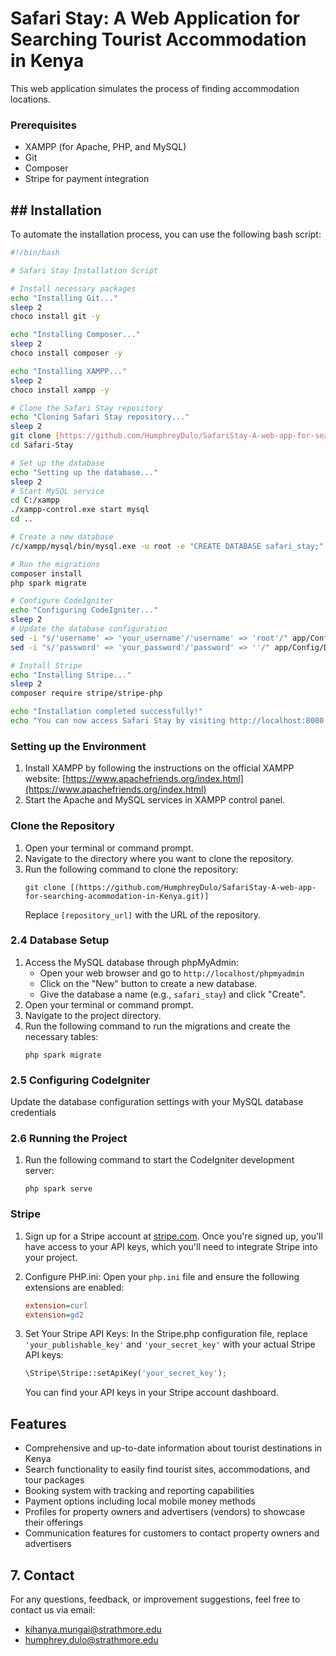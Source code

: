 # Safari Stay: A Web Application for Searching Tourist Accommodation in Kenya

This web application simulates the process of finding accommodation locations.

### Prerequisites
- XAMPP (for Apache, PHP, and MySQL)
- Git
- Composer
- Stripe for payment integration
  
## ## Installation 

To automate the installation process, you can use the following bash script:

```bash
#!/bin/bash

# Safari Stay Installation Script

# Install necessary packages
echo "Installing Git..."
sleep 2
choco install git -y

echo "Installing Composer..."
sleep 2
choco install composer -y

echo "Installing XAMPP..."
sleep 2
choco install xampp -y

# Clone the Safari Stay repository
echo "Cloning Safari Stay repository..."
sleep 2
git clone [https://github.com/HumphreyDulo/SafariStay-A-web-app-for-searching-acommodation-in-Kenya.git]
cd Safari-Stay

# Set up the database
echo "Setting up the database..."
sleep 2
# Start MySQL service
cd C:/xampp
./xampp-control.exe start mysql
cd ..

# Create a new database
/c/xampp/mysql/bin/mysql.exe -u root -e "CREATE DATABASE safari_stay;"

# Run the migrations
composer install
php spark migrate

# Configure CodeIgniter
echo "Configuring CodeIgniter..."
sleep 2
# Update the database configuration
sed -i "s/'username' => 'your_username'/'username' => 'root'/" app/Config/Database.php
sed -i "s/'password' => 'your_password'/'password' => ''/" app/Config/Database.php

# Install Stripe
echo "Installing Stripe..."
sleep 2
composer require stripe/stripe-php

echo "Installation completed successfully!"
echo "You can now access Safari Stay by visiting http://localhost:8080 in your web browser."
```


### Setting up the Environment
1. Install XAMPP by following the instructions on the official XAMPP website: [https://www.apachefriends.org/index.html](https://www.apachefriends.org/index.html)
2. Start the Apache and MySQL services in XAMPP control panel.

### Clone the Repository
1. Open your terminal or command prompt.
2. Navigate to the directory where you want to clone the repository.
3. Run the following command to clone the repository:
   ```terminal
   git clone [(https://github.com/HumphreyDulo/SafariStay-A-web-app-for-searching-acommodation-in-Kenya.git)]
   ```
   Replace `[repository_url]` with the URL of the repository.

### 2.4 Database Setup
1. Access the MySQL database through phpMyAdmin:
   - Open your web browser and go to `http://localhost/phpmyadmin`
   - Click on the "New" button to create a new database.
   - Give the database a name (e.g., `safari_stay`) and click "Create".
2. Open your terminal or command prompt.
3. Navigate to the project directory.
4. Run the following command to run the migrations and create the necessary tables:
   ```terminal
   php spark migrate
   ```

### 2.5 Configuring CodeIgniter
 Update the database configuration settings with your MySQL database credentials
 

### 2.6 Running the Project
1. Run the following command to start the CodeIgniter development server:
   ```terminal
   php spark serve
   ```

### Stripe

1. Sign up for a Stripe account at [stripe.com](https://stripe.com). Once you're signed up, you'll have access to your API keys, which you'll need to integrate Stripe into your project.

2. Configure PHP.ini: Open your `php.ini` file and ensure the following extensions are enabled:

   ```ini
   extension=curl
   extension=gd2
   ```

3. Set Your Stripe API Keys: In the Stripe.php configuration file, replace `'your_publishable_key'` and `'your_secret_key'` with your actual Stripe API keys:

   ```php
   \Stripe\Stripe::setApiKey('your_secret_key');
   ```

   You can find your API keys in your Stripe account dashboard.

##  Features

- Comprehensive and up-to-date information about tourist destinations in Kenya
- Search functionality to easily find tourist sites, accommodations, and tour packages
- Booking system with tracking and reporting capabilities
- Payment options including local mobile money methods
- Profiles for property owners and advertisers (vendors) to showcase their offerings
- Communication features for customers to contact property owners and advertisers


## 7. Contact

For any questions, feedback, or improvement suggestions, feel free to contact us via email:
- kihanya.mungai@strathmore.edu
- humphrey.dulo@strathmore.edu



